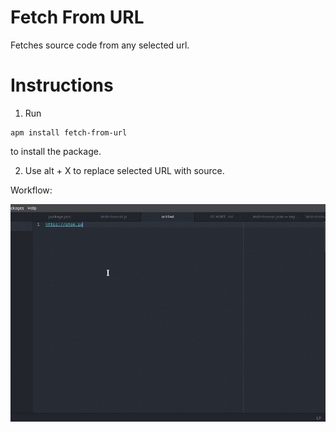 # Fetch From URL

Fetches source code from any selected url.

# Instructions

1. Run
 ```
 apm install fetch-from-url
 ```
to install the package.

2. Use alt + X to replace selected URL with source.

Workflow:

![Here's a gif!](https://raw.githubusercontent.com/gopal131072/Fetch-from-URL/master/img/a.gif)
